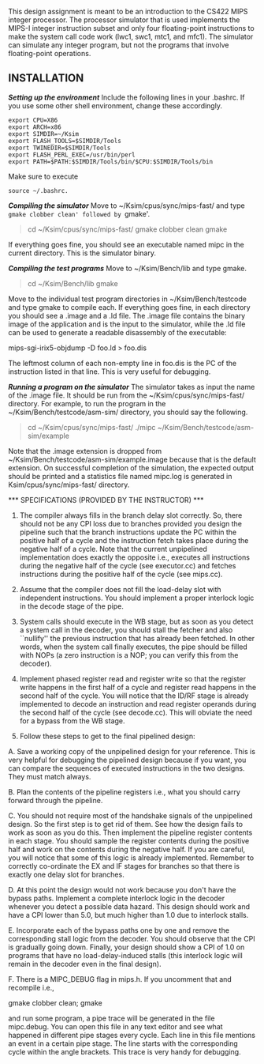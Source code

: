 This design assignment is meant to be an introduction to the CS422 MIPS
integer processor. The processor simulator that is used
implements the MIPS-I integer instruction subset and only four floating-point
instructions to make the system call code work (lwc1, swc1, mtc1, and mfc1). 
The simulator can simulate any integer program, but not the programs that 
involve floating-point operations. 

INSTALLATION
-------------

***Setting up the environment***
Include the following lines in your .bashrc. If
you use some other shell environment, change these accordingly.

```shell
export CPU=X86
export ARCH=x86
export SIMDIR=~/Ksim
export FLASH_TOOLS=$SIMDIR/Tools
export TWINEDIR=$SIMDIR/Tools
export FLASH_PERL_EXEC=/usr/bin/perl
export PATH=$PATH:$SIMDIR/Tools/bin/$CPU:$SIMDIR/Tools/bin
```
Make sure to execute
```
source ~/.bashrc.
```
***Compiling the simulator***
Move to ~/Ksim/cpus/sync/mips-fast/ and type `gmake clobber clean'
followed by `gmake'.

> cd ~/Ksim/cpus/sync/mips-fast/
> gmake clobber clean
> gmake

If everything goes fine, you should see an executable named mipc in the current directory.
This is the simulator binary.

***Compiling the test programs***
Move to ~/Ksim/Bench/lib and type gmake. 

> cd ~/Ksim/Bench/lib
> gmake

Move to the individual test program directories in ~/Ksim/Bench/testcode and type gmake to compile each.
If everything goes fine, in each directory you should see a .image and a .ld file. The .image
file contains the binary image of the application and is the input to the simulator, while the .ld file 
can be used to generate a readable disassembly of the executable:

mips-sgi-irix5-objdump -D foo.ld > foo.dis

The leftmost column of each non-empty line in foo.dis is the PC of the
instruction listed in that line. This is very useful for debugging.

***Running a program on the simulator***
The simulator takes as input the name
of the .image file. It should be run from the ~/Ksim/cpus/sync/mips-fast/
directory. For example, to run the program in the ~/Ksim/Bench/testcode/asm-sim/
directory, you should say the following.

> cd ~/Ksim/cpus/sync/mips-fast/
> ./mipc ~/Ksim/Bench/testcode/asm-sim/example

Note that the .image extension is dropped from
~/Ksim/Bench/testcode/asm-sim/example.image because that is the default
extension. On successful completion of the simulation, the expected output
should be printed and a statistics file named mipc.log is generated in
Ksim/cpus/sync/mips-fast/ directory. 

*** SPECIFICATIONS (PROVIDED BY THE INSTRUCTOR) ***

1. The compiler always fills in the branch delay slot correctly. So, there
should not be any CPI loss due to branches provided you design the pipeline
such that the branch instructions update the PC within the positive half of
a cycle and the instruction fetch takes place during the negative half of a
cycle. Note that the current unpipelined implementation does exactly
the opposite i.e., executes all instructions during the negative half of the 
cycle (see executor.cc) and fetches instructions during the positive half of
the cycle (see mips.cc).

2. Assume that the compiler does not fill the load-delay slot with independent
instructions. You should implement a proper interlock logic in the decode stage
of the pipe.

3. System calls should execute in the WB stage, but as soon as you detect a
system call in the decoder, you should stall the fetcher and also ``nullify''
the previous instruction that has already been fetched. In other words, when
the system call finally executes, the pipe should be filled with NOPs (a zero
instruction is a NOP; you can verify this from the decoder).

4. Implement phased register read and register write so that the register
write happens in the first half of a cycle and register read happens in the
second half of the cycle. You will notice that the ID/RF stage is already
implemented to decode an instruction and read register operands during the
second half of the cycle (see decode.cc). This will obviate the need for a
bypass from the WB stage.

5. Follow these steps to get to the final pipelined design:

A. Save a working copy of the unpipelined design for your reference. This is
very helpful for debugging the pipelined design because if you want, you
can compare the sequences of executed instructions in the two designs. They
must match always.

B. Plan the contents of the pipeline registers i.e., what you
should carry forward through the pipeline.

C. You should not require most of the handshake signals of the unpipelined
design. So the first step is to get rid of them. See how the design fails to
work as soon as you do this. Then implement the pipeline register contents in
each stage. You should sample the register contents during the positive half and
work on the contents during the negative half. If you are careful, you will 
notice that some of this logic is already implemented. Remember to correctly
co-ordinate the EX and IF stages for branches so that there is exactly one
delay slot for branches.

D. At this point the design would not work because you don't have the bypass
paths. Implement a complete interlock logic in the decoder whenever you detect
a possible data hazard. This design should work and have a CPI lower than 5.0,
but much higher than 1.0 due to interlock stalls.

E. Incorporate each of the bypass paths one by one and remove the corresponding
stall logic from the decoder. You should observe that the CPI is gradually
going down. Finally, your design should show a CPI of 1.0 on programs that
have no load-delay-induced stalls (this interlock logic will remain in the
decoder even in the final design).

F. There is a MIPC_DEBUG flag in mips.h. If you uncomment that and recompile
i.e., 

gmake clobber clean; gmake

and run some program, a pipe trace will be generated in the file mipc.debug.
You can open this file in any text editor and see what happened in different
pipe stages every cycle. Each line in this file mentions an event in a certain
pipe stage. The line starts with the corresponding cycle within the angle 
brackets. This trace is very handy for debugging.
